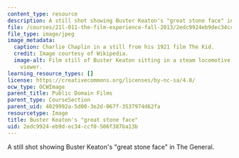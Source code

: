 ```yaml
---
content_type: resource
description: A still shot showing Buster Keaton's "great stone face" in The General.
file: /courses/21l-011-the-film-experience-fall-2013/2edc9924eb9dec34ccf0506f387ba13b_buster1.jpg
file_type: image/jpeg
image_metadata:
  caption: Charlie Chaplin in a still from his 1921 film The Kid.
  credit: Image courtesy of Wikipedia.
  image-alt: Film still of Buster Keaton sitting in a steam locomotive, facing the
    viewer.
learning_resource_types: []
license: https://creativecommons.org/licenses/by-nc-sa/4.0/
ocw_type: OCWImage
parent_title: Public Domain Films
parent_type: CourseSection
parent_uid: 4029992a-5d00-3e2d-067f-3537974d62fa
resourcetype: Image
title: Buster Keaton's "great stone face"
uid: 2edc9924-eb9d-ec34-ccf0-506f387ba13b
---
```

A still shot showing Buster Keaton's "great stone face" in The General.